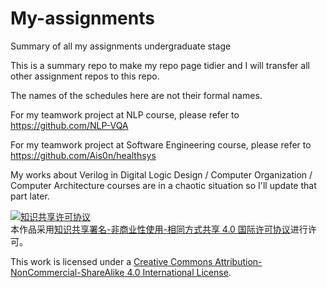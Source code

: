 # My-assignments

Summary of all my assignments undergraduate stage

This is a summary repo to make my repo page tidier and I will transfer all other assignment repos to this repo.

The names of the schedules here are not their formal names.

For my teamwork project at NLP course, please refer to https://github.com/NLP-VQA

For my teamwork project at Software Engineering course, please refer to https://github.com/Ais0n/healthsys

My works about Verilog in Digital Logic Design / Computer Organization / Computer Architecture courses are in a chaotic situation so I'll update that part later.

<a rel="license" href="http://creativecommons.org/licenses/by-nc-sa/4.0/"><img alt="知识共享许可协议" style="border-width:0" src="https://i.creativecommons.org/l/by-nc-sa/4.0/88x31.png" /></a><br />本作品采用<a rel="license" href="http://creativecommons.org/licenses/by-nc-sa/4.0/">知识共享署名-非商业性使用-相同方式共享 4.0 国际许可协议</a>进行许可。

This work is licensed under a <a rel="license" href="http://creativecommons.org/licenses/by-nc-sa/4.0/">Creative Commons Attribution-NonCommercial-ShareAlike 4.0 International License</a>.

